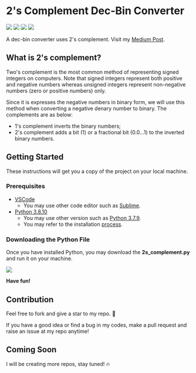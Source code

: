 # 2's Complement Dec-Bin Converter
[![](https://img.shields.io/badge/Code-Python-success?style=flat&logo=Python&logoColor=white)](https://www.python.org/)
[![](https://img.shields.io/badge/License-MIT-informational)](https://opensource.org/licenses/MIT)
[![](https://img.shields.io/badge/Blog-Medium-informational?style=flat&logo=Medium&logoColor=white&color=critical)](https://chjacky.medium.com/convert-a-negative-decimal-number-with-a-fractional-part-using-2s-complement-in-python-db6b1050e133)
[![](https://img.shields.io/badge/Contributions-Welcome-important)](https://github.com/chihunkhaw/2s-complement-converter)

A dec-bin converter uses 2's complement. Visit my [Medium Post](https://chjacky.medium.com/convert-a-negative-decimal-number-with-a-fractional-part-using-2s-complement-in-python-db6b1050e133).

## What is 2's complement?
Two's complement is the most common method of representing signed integers on computers. Note that signed integers represent both positive and negative numbers whereas unsigned integers represent non-negative numbers (zero or positive numbers) only.

Since it is expresses the negative numbers in binary form, we will use this method when converting a negative denary number to binary. The complements are as below:
- 1's complement inverts the binary numbers;
- 2's complement adds a bit (1) or a fractional bit (0.0…1) to the inverted binary numbers.

## Getting Started
These instructions will get you a copy of the project on your local machine.

### Prerequisites
* [VSCode](https://code.visualstudio.com/download)
    - You may use other code editor such as [Sublime](https://www.sublimetext.com/download).
* [Python 3.8.10](https://www.python.org/downloads/release/python-3810/)
    - You may use other version such as [Python 3.7.9](https://www.python.org/downloads/release/python-379/).
    - You may refer to the installation [process](https://www.youtube.com/watch?v=uDbDIhR76H4).

### Downloading the Python File
Once you have installed Python, you may download the **2s_complement.py** and run it on your machine.

![](https://miro.medium.com/max/875/1*zhwyxj9eENthviK2QGUFng.png)

**Have fun!**

## Contribution
Feel free to fork and give a star to my repo. 🌟 

If you have a good idea or find a bug in my codes, make a pull request and raise an issue at my repo anytime!

## Coming Soon
I will be creating more repos, stay tuned! 🔥
